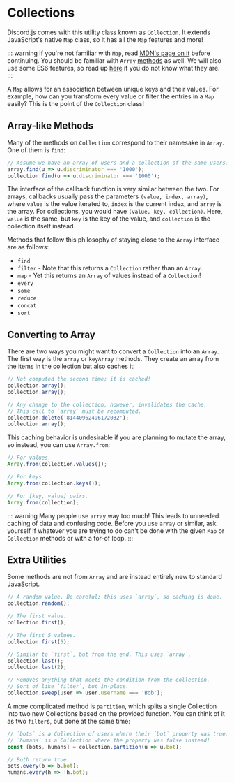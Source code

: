 # Collections

Discord.js comes with this utility class known as `Collection`.
It extends JavaScript's native `Map` class, so it has all the `Map` features and more!  

::: warning
If you're not familiar with `Map`, read [MDN's page on it](https://developer.mozilla.org/en-US/docs/Web/JavaScript/Reference/Global_Objects/Map) before continuing. You should be familiar with `Array` [methods](https://developer.mozilla.org/en-US/docs/Web/JavaScript/Reference/Global_Objects/Array) as well. We will also use some ES6 features, so read up [here](/additional-info/es6-syntax.md) if you do not know what they are.
:::

A `Map` allows for an association between unique keys and their values.
For example, how can you transform every value or filter the entries in a `Map` easily?
This is the point of the `Collection` class!

## Array-like Methods

Many of the methods on `Collection` correspond to their namesake in `Array`. One of them is `find`:

```js
// Assume we have an array of users and a collection of the same users.
array.find(u => u.discriminator === '1000');
collection.find(u => u.discriminator === '1000');
```

The interface of the callback function is very similar between the two.
For arrays, callbacks usually pass the parameters `(value, index, array)`, where `value` is the value iterated to,
`index` is the current index, and `array` is the array. For collections, you would have `(value, key, collection)`.
Here, `value` is the same, but `key` is the key of the value, and `collection` is the collection itself instead.  

Methods that follow this philosophy of staying close to the `Array` interface are as follows:

- `find`
- `filter` - Note that this returns a `Collection` rather than an `Array`.
- `map` - Yet this returns an `Array` of values instead of a `Collection`!
- `every`
- `some`
- `reduce`
- `concat`
- `sort`

## Converting to Array

There are two ways you might want to convert a `Collection` into an `Array`. The first way is the `array` or `keyArray` methods.
They create an array from the items in the collection but also caches it:

```js
// Not computed the second time; it is cached!
collection.array();
collection.array();

// Any change to the collection, however, invalidates the cache.
// This call to `array` must be recomputed.
collection.delete('81440962496172032');
collection.array();
```

This caching behavior is undesirable if you are planning to mutate the array, so instead, you can use `Array.from`:

```js
// For values.
Array.from(collection.values());

// For keys.
Array.from(collection.keys());

// For [key, value] pairs.
Array.from(collection);
```

::: warning
Many people use `array` way too much! This leads to unneeded caching of data and confusing code. Before you use `array` or similar, ask yourself if whatever you are trying to do can't be done with the given `Map` or `Collection` methods or with a for-of loop.
:::

## Extra Utilities

Some methods are not from `Array` and are instead entirely new to standard JavaScript.

```js
// A random value. Be careful; this uses `array`, so caching is done.
collection.random();

// The first value.
collection.first();

// The first 5 values.
collection.first(5);

// Similar to `first`, but from the end. This uses `array`.
collection.last();
collection.last(2);

// Removes anything that meets the condition from the collection.
// Sort of like `filter`, but in-place.
collection.sweep(user => user.username === 'Bob');
```

A more complicated method is `partition`, which splits a single Collection into two new Collections based on the provided function.
You can think of it as two `filter`s, but done at the same time:

```js
// `bots` is a Collection of users where their `bot` property was true.
// `humans` is a Collection where the property was false instead!
const [bots, humans] = collection.partition(u => u.bot);

// Both return true.
bots.every(b => b.bot);
humans.every(h => !h.bot);
```

